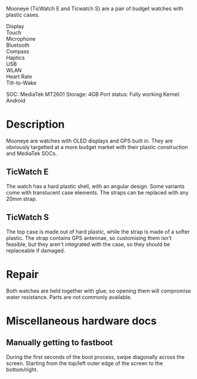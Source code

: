 Mooneye (TicWatch E and Ticwatch S) are a pair of budget watches with plastic cases.

<div class="support-row">
  <div class="support-col">Display<div class="support-col-good"></div></div>
  <div class="support-col">Touch<div class="support-col-good"></div></div>
  <div class="support-col">Microphone<div class="support-col-bad"></div></div>
  <div class="support-col">Bluetooth<div class="support-col-good"></div></div>
  <div class="support-col">Compass<div class="support-col-good"></div></div>
  <div class="support-col">Haptics<div class="support-col-good"></div></div>
  <div class="support-col">USB<div class="support-col-good"></div></div>
  <div class="support-col">WLAN<div class="support-col-good"></div></div>
  <div class="support-col">Heart Rate<div class="support-col-good"></div></div>
  <div class="support-col">Tilt-to-Wake<div class="support-col-good"></div></div>
</div>

SOC: MediaTek MT2601
Storage: 4GB
Port status: Fully working
Kernel: Android

# Description
Mooneye are watches with OLED displays and GPS built in. They are obviously targetted at a more budget market with their plastic construction and MediaTek SOCs.
## TicWatch E
The watch has a hard plastic shell, with an angular design. Some variants come with translucent case elements. The straps can be replaced with any 20mm strap.
## TicWatch S
The top case is made out of hard plastic, while the strap is made of a softer plastic. The strap contains GPS antennae, so customising them isn't feasible, but they aren't integrated with the case, so they should be replaceable if damaged.

# Repair
Both watches are held together with glue, so opening them will compromise water resistance. Parts are not commonly available.

# Miscellaneous hardware docs
## Manually getting to fastboot
During the first seconds of the boot process, swipe diagonally across the screen. Starting from the top/left outer edge of the screen to the bottom/right.
